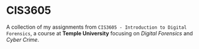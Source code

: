 # CIS3605
A collection of my assignments from `CIS3605 - Introduction to Digital Forensics`, a course at **Temple University** focusing on *Digital Forensics* and *Cyber Crime*.
